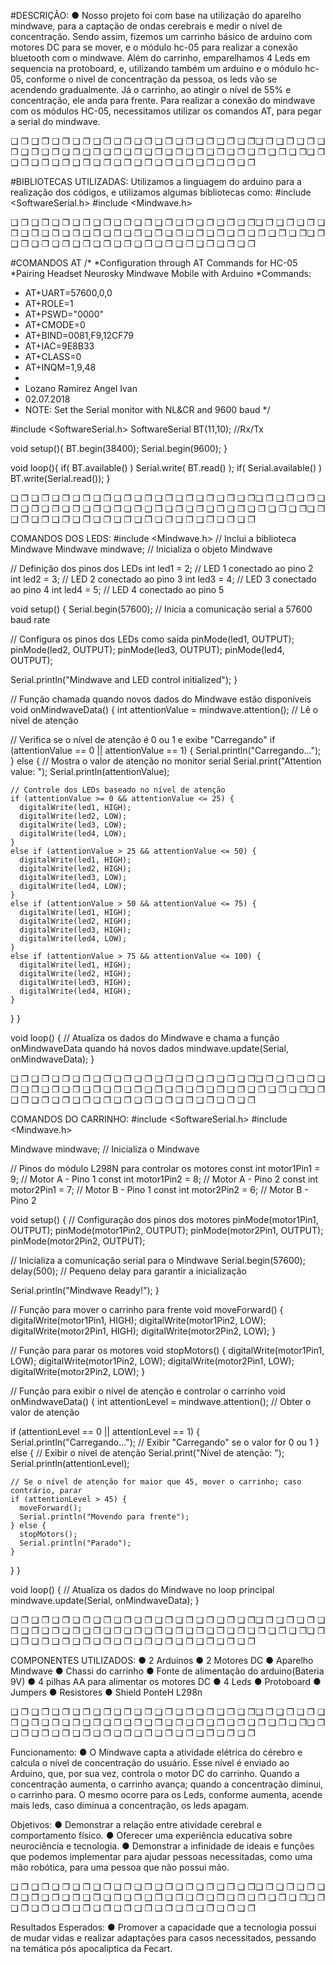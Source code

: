#DESCRIÇÂO:
 ● Nosso projeto foi com base na utilização do aparelho mindwave, para a captação de ondas cerebrais e medir o nível de concentração. Sendo assim, fizemos um carrinho básico de arduino com motores DC para se mover, e o módulo  hc-05 para realizar a conexão bluetooth com o mindwave. Além do carrinho, emparelhamos 4 Leds em sequencia na protoboard, e, utilizando também um arduino e o módulo hc-05, conforme o nível de concentração da pessoa, os leds vão se acendendo gradualmente. Já o carrinho, ao atingir o nível de 55% e concentração, ele anda para frente. Para realizar a conexão do mindwave com os módulos HC-05, necessitamos utilizar os comandos AT, para pegar a serial do mindwave.

❏ ❐ ❑ ❒ ❏ ❐ ❏ ❐ ❑ ❒ ❏ ❐ ❏ ❐ ❑ ❒ ❏ ❐ ❏ ❐ ❑ ❒ ❏ ❐❏ ❐ ❑ ❒ ❏ ❐ ❏ ❐ ❑ ❒ ❏ ❐ ❏ ❐ ❑ ❒ ❏ ❐ ❏ ❐ ❑ ❒ ❏ ❐ ❏ ❐ ❑ ❒ ❏ ❐ ❏ ❐ ❑ ❒ ❏ ❐❏ ❐ ❑ ❒ ❏ ❐ ❏ ❐ ❑ ❒ ❏ ❐ ❏ ❐ ❑ ❒ ❏ ❐ ❏ ❐ ❑ ❒ ❏ ❐ ❏ ❐

#BIBLIOTECAS UTILIZADAS:
Utilizamos a linguagem do arduino para a realização dos códigos, e utilizamos algumas bibliotecas como:
#include <SoftwareSerial.h>
#include <Mindwave.h>

❏ ❐ ❑ ❒ ❏ ❐ ❏ ❐ ❑ ❒ ❏ ❐ ❏ ❐ ❑ ❒ ❏ ❐ ❏ ❐ ❑ ❒ ❏ ❐❏ ❐ ❑ ❒ ❏ ❐ ❏ ❐ ❑ ❒ ❏ ❐ ❏ ❐ ❑ ❒ ❏ ❐ ❏ ❐ ❑ ❒ ❏ ❐ ❏ ❐ ❑ ❒ ❏ ❐ ❏ ❐ ❑ ❒ ❏ ❐❏ ❐ ❑ ❒ ❏ ❐ ❏ ❐ ❑ ❒ ❏ ❐ ❏ ❐ ❑ ❒ ❏ ❐ ❏ ❐ ❑ ❒ ❏ ❐ ❏ ❐

#COMANDOS AT
/*
  *Configuration through AT Commands for HC-05
  *Pairing  Headset Neurosky Mindwave Mobile with Arduino
  *Commands:
  *   AT+UART=57600,0,0
  *   AT+ROLE=1
  *   AT+PSWD="0000"
  *   AT+CMODE=0
  *   AT+BIND=0081,F9,12CF79
  *   AT+IAC=9E8B33
  *   AT+CLASS=0
  *   AT+INQM=1,9,48
  *   
  *   Lozano Ramirez Angel Ivan
  *   02.07.2018
  *   NOTE: Set the Serial monitor with NL&CR and 9600 baud
*/


#include <SoftwareSerial.h>
SoftwareSerial BT(11,10); //Rx/Tx
 
void setup(){
  BT.begin(38400);
  Serial.begin(9600);
}
 
void loop(){
  if( BT.available() ) Serial.write( BT.read() );
  if( Serial.available() ) BT.write(Serial.read());
}

❏ ❐ ❑ ❒ ❏ ❐ ❏ ❐ ❑ ❒ ❏ ❐ ❏ ❐ ❑ ❒ ❏ ❐ ❏ ❐ ❑ ❒ ❏ ❐❏ ❐ ❑ ❒ ❏ ❐ ❏ ❐ ❑ ❒ ❏ ❐ ❏ ❐ ❑ ❒ ❏ ❐ ❏ ❐ ❑ ❒ ❏ ❐ ❏ ❐ ❑ ❒ ❏ ❐ ❏ ❐ ❑ ❒ ❏ ❐❏ ❐ ❑ ❒ ❏ ❐ ❏ ❐ ❑ ❒ ❏ ❐ ❏ ❐ ❑ ❒ ❏ ❐ ❏ ❐ ❑ ❒ ❏ ❐ ❏ ❐

COMANDOS DOS LEDS:
#include <Mindwave.h>  // Inclui a biblioteca Mindwave
Mindwave mindwave;     // Inicializa o objeto Mindwave


// Definição dos pinos dos LEDs
int led1 = 2;  // LED 1 conectado ao pino 2
int led2 = 3;  // LED 2 conectado ao pino 3
int led3 = 4;  // LED 3 conectado ao pino 4
int led4 = 5;  // LED 4 conectado ao pino 5


void setup() {
  Serial.begin(57600);  // Inicia a comunicação serial a 57600 baud rate
 
  // Configura os pinos dos LEDs como saída
  pinMode(led1, OUTPUT);
  pinMode(led2, OUTPUT);
  pinMode(led3, OUTPUT);
  pinMode(led4, OUTPUT);


  Serial.println("Mindwave and LED control initialized");
}


// Função chamada quando novos dados do Mindwave estão disponíveis
void onMindwaveData() {
  int attentionValue = mindwave.attention();  // Lê o nível de atenção


  // Verifica se o nível de atenção é 0 ou 1 e exibe "Carregando"
  if (attentionValue == 0 || attentionValue == 1) {
    Serial.println("Carregando...");
  } else {
    // Mostra o valor de atenção no monitor serial
    Serial.print("Attention value: ");
    Serial.println(attentionValue);


    // Controle dos LEDs baseado no nível de atenção
    if (attentionValue >= 0 && attentionValue <= 25) {
      digitalWrite(led1, HIGH);
      digitalWrite(led2, LOW);
      digitalWrite(led3, LOW);
      digitalWrite(led4, LOW);
    }
    else if (attentionValue > 25 && attentionValue <= 50) {
      digitalWrite(led1, HIGH);
      digitalWrite(led2, HIGH);
      digitalWrite(led3, LOW);
      digitalWrite(led4, LOW);
    }
    else if (attentionValue > 50 && attentionValue <= 75) {
      digitalWrite(led1, HIGH);
      digitalWrite(led2, HIGH);
      digitalWrite(led3, HIGH);
      digitalWrite(led4, LOW);
    }
    else if (attentionValue > 75 && attentionValue <= 100) {
      digitalWrite(led1, HIGH);
      digitalWrite(led2, HIGH);
      digitalWrite(led3, HIGH);
      digitalWrite(led4, HIGH);
    }
  }
}


void loop() {
  // Atualiza os dados do Mindwave e chama a função onMindwaveData quando há novos dados
  mindwave.update(Serial, onMindwaveData);
}

❏ ❐ ❑ ❒ ❏ ❐ ❏ ❐ ❑ ❒ ❏ ❐ ❏ ❐ ❑ ❒ ❏ ❐ ❏ ❐ ❑ ❒ ❏ ❐❏ ❐ ❑ ❒ ❏ ❐ ❏ ❐ ❑ ❒ ❏ ❐ ❏ ❐ ❑ ❒ ❏ ❐ ❏ ❐ ❑ ❒ ❏ ❐ ❏ ❐ ❑ ❒ ❏ ❐ ❏ ❐ ❑ ❒ ❏ ❐❏ ❐ ❑ ❒ ❏ ❐ ❏ ❐ ❑ ❒ ❏ ❐ ❏ ❐ ❑ ❒ ❏ ❐ ❏ ❐ ❑ ❒ ❏ ❐ ❏ ❐

COMANDOS DO CARRINHO:
#include <SoftwareSerial.h>
#include <Mindwave.h>


Mindwave mindwave;   // Inicializa o Mindwave


// Pinos do módulo L298N para controlar os motores
const int motor1Pin1 = 9; // Motor A - Pino 1
const int motor1Pin2 = 8; // Motor A - Pino 2
const int motor2Pin1 = 7; // Motor B - Pino 1
const int motor2Pin2 = 6; // Motor B - Pino 2


void setup() {
  // Configuração dos pinos dos motores
  pinMode(motor1Pin1, OUTPUT);
  pinMode(motor1Pin2, OUTPUT);
  pinMode(motor2Pin1, OUTPUT);
  pinMode(motor2Pin2, OUTPUT);


  // Inicializa a comunicação serial para o Mindwave
  Serial.begin(57600);
  delay(500); // Pequeno delay para garantir a inicialização


  Serial.println("Mindwave Ready!");
}


// Função para mover o carrinho para frente
void moveForward() {
  digitalWrite(motor1Pin1, HIGH);
  digitalWrite(motor1Pin2, LOW);
  digitalWrite(motor2Pin1, HIGH);
  digitalWrite(motor2Pin2, LOW);
}


// Função para parar os motores
void stopMotors() {
  digitalWrite(motor1Pin1, LOW);
  digitalWrite(motor1Pin2, LOW);
  digitalWrite(motor2Pin1, LOW);
  digitalWrite(motor2Pin2, LOW);
}


// Função para exibir o nível de atenção e controlar o carrinho
void onMindwaveData() {
  int attentionLevel = mindwave.attention(); // Obter o valor de atenção


  if (attentionLevel == 0 || attentionLevel == 1) {
    Serial.println("Carregando..."); // Exibir "Carregando" se o valor for 0 ou 1
  } else {
    // Exibir o nível de atenção
    Serial.print("Nível de atenção: ");
    Serial.println(attentionLevel);


    // Se o nível de atenção for maior que 45, mover o carrinho; caso contrário, parar
    if (attentionLevel > 45) {
      moveForward();
      Serial.println("Movendo para frente");
    } else {
      stopMotors();
      Serial.println("Parado");
    }
  }
}


void loop() {
  // Atualiza os dados do Mindwave no loop principal
  mindwave.update(Serial, onMindwaveData);
}

❏ ❐ ❑ ❒ ❏ ❐ ❏ ❐ ❑ ❒ ❏ ❐ ❏ ❐ ❑ ❒ ❏ ❐ ❏ ❐ ❑ ❒ ❏ ❐❏ ❐ ❑ ❒ ❏ ❐ ❏ ❐ ❑ ❒ ❏ ❐ ❏ ❐ ❑ ❒ ❏ ❐ ❏ ❐ ❑ ❒ ❏ ❐ ❏ ❐ ❑ ❒ ❏ ❐ ❏ ❐ ❑ ❒ ❏ ❐❏ ❐ ❑ ❒ ❏ ❐ ❏ ❐ ❑ ❒ ❏ ❐ ❏ ❐ ❑ ❒ ❏ ❐ ❏ ❐ ❑ ❒ ❏ ❐ ❏ ❐

COMPONENTES UTILIZADOS:
● 2 Arduinos
● 2 Motores DC
● Aparelho Mindwave
● Chassi do carrinho
● Fonte de alimentação do arduino(Bateria 9V)
● 4 pilhas AA para alimentar os motores DC
● 4 Leds
● Protoboard
● Jumpers
● Resistores
● Shield PonteH L298n

❏ ❐ ❑ ❒ ❏ ❐ ❏ ❐ ❑ ❒ ❏ ❐ ❏ ❐ ❑ ❒ ❏ ❐ ❏ ❐ ❑ ❒ ❏ ❐❏ ❐ ❑ ❒ ❏ ❐ ❏ ❐ ❑ ❒ ❏ ❐ ❏ ❐ ❑ ❒ ❏ ❐ ❏ ❐ ❑ ❒ ❏ ❐ ❏ ❐ ❑ ❒ ❏ ❐ ❏ ❐ ❑ ❒ ❏ ❐❏ ❐ ❑ ❒ ❏ ❐ ❏ ❐ ❑ ❒ ❏ ❐ ❏ ❐ ❑ ❒ ❏ ❐ ❏ ❐ ❑ ❒ ❏ ❐ ❏ ❐

Funcionamento:
  ● O Mindwave capta a atividade elétrica do cérebro e calcula o nível de concentração do usuário. Esse nível é enviado ao Arduino, que, por sua vez, controla o motor DC do carrinho. Quando a concentração aumenta, o carrinho avança; quando a concentração diminui, o carrinho para. O mesmo ocorre para os Leds, conforme aumenta, acende mais leds, caso diminua a concentração, os leds apagam.

Objetivos:
  ● Demonstrar a relação entre atividade cerebral e comportamento físico.
  ● Oferecer uma experiência educativa sobre neurociência e tecnologia.
  ● Demonstrar a infinidade de ideais e funções que podemos implementar para ajudar pessoas necessitadas, como uma mão robótica, para uma pessoa que não possui mão.

❏ ❐ ❑ ❒ ❏ ❐ ❏ ❐ ❑ ❒ ❏ ❐ ❏ ❐ ❑ ❒ ❏ ❐ ❏ ❐ ❑ ❒ ❏ ❐❏ ❐ ❑ ❒ ❏ ❐ ❏ ❐ ❑ ❒ ❏ ❐ ❏ ❐ ❑ ❒ ❏ ❐ ❏ ❐ ❑ ❒ ❏ ❐ ❏ ❐ ❑ ❒ ❏ ❐ ❏ ❐ ❑ ❒ ❏ ❐❏ ❐ ❑ ❒ ❏ ❐ ❏ ❐ ❑ ❒ ❏ ❐ ❏ ❐ ❑ ❒ ❏ ❐ ❏ ❐ ❑ ❒ ❏ ❐ ❏ ❐

Resultados Esperados:
  ● Promover a capacidade que a tecnologia possui de mudar vidas e realizar adaptações para casos necessitados, pessando na temática pós apocaliptica da Fecart.
